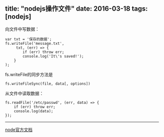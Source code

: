 title: "nodejs操作文件"
date: 2016-03-18
tags: [nodejs] 
---
向文件中写数据：

	var txt = '保存的数据';
	fs.writeFile('message.txt', 	
		 txt, (err) => {
			if (err) throw err;
			console.log('It\'s saved!');
		}
	);
	
fs.writeFile的同步方法是

	fs.writeFileSync(file, data[, options])

从文件中读取数据：
	
	fs.readFile('/etc/passwd', (err, data) => {
		if (err) throw err;
		console.log(data);
	});

-----------------
[node官方文档](https://nodejs.org/dist/latest-v5.x/docs/api/fs.html#fs_fs_writefile_file_data_options_callback) 